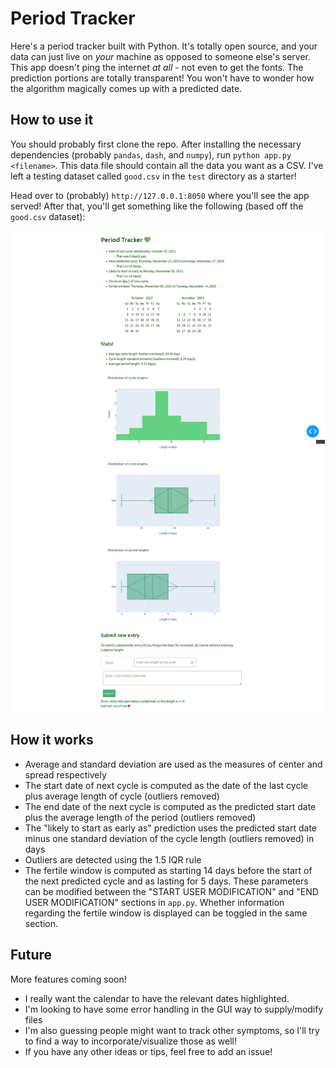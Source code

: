 # Period Tracker

Here's a period tracker built with Python.
It's totally open source, and your data can just live on _your_ machine
as opposed to someone else's server.
This app doesn't ping the internet _at all_ - not even to get
the fonts.
The prediction portions are totally transparent! You won't have to wonder
how the algorithm magically comes up with a predicted date.

## How to use it
You should probably first clone the repo.
After installing the necessary dependencies (probably `pandas`, `dash`, and `numpy`),
run `python app.py <filename>`.
This data file should contain all the data you want as a CSV.
I've left a testing dataset called `good.csv` in the `test` directory as a starter!

Head over to (probably) `http://127.0.0.1:8050` where you'll see the app served!
After that, you'll get something like the following (based off the `good.csv` dataset):

![Sample demo](sample.png)

## How it works
- Average and standard deviation are used as the measures of center and spread respectively
- The start date of next cycle is computed as the date of the last cycle plus average length of cycle (outliers removed)
- The end date of the next cycle is computed as the predicted start date plus the average length of the period (outliers removed)
- The "likely to start as early as" prediction uses the predicted start date minus one standard deviation of the cycle length (outliers removed) in days
- Outliers are detected using the 1.5 IQR rule
- The fertile window is computed as starting 14 days before the start of the next predicted cycle and as lasting for 5 days. These parameters can be modified between the "START USER MODIFICATION" and "END USER MODIFICATION" sections in `app.py`. Whether information regarding the fertile window is displayed can be toggled in the same section.

## Future
More features coming soon!
- I really want the calendar to have the relevant dates highlighted.
- I'm looking to have some error handling in the GUI way to supply/modify files
- I'm also guessing people might want to track other symptoms, so I'll try to find a way to incorporate/visualize those as well!
- If you have any other ideas or tips, feel free to add an issue!
